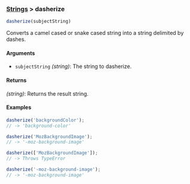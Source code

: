 ### [Strings](../) > dasherize

```js
dasherize(subjectString)
```

Converts a camel cased or snake cased string into a string delimited by dashes.

#### Arguments

- `subjectString` _(string)_: The string to dasherize.

#### Returns

_(string)_: Returns the result string.

#### Examples
```js
dasherize('backgroundColor');
// -> 'background-color'

dasherize('MozBackgroundImage');
// -> '-moz-background-image'

dasherize(['MozBackgroundImage']);
// -> Throws TypeError

dasherize('-moz-background-image');
// -> '-moz-background-image'
```
